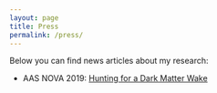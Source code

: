 ```yaml
---
layout: page
title: Press
permalink: /press/
---
```


Below you can find news articles about my research:
 
- AAS NOVA 2019: [Hunting for a Dark Matter Wake](https://aasnova.org/2019/11/13/hunting-for-a-dark-matter-wake/)

